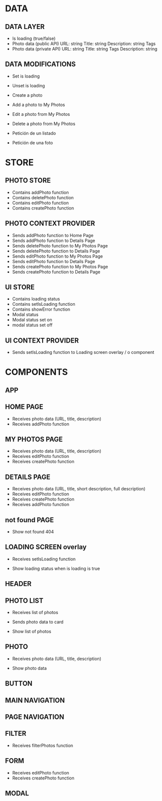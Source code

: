 # DATA

## DATA LAYER

- Is loading (true/false)
- Photo data (public API)
  URL: string
  Title: string
  Description: string
  Tags
- Photo data (private API)
  URL: string
  Title: string
  Tags
  Description: string

## DATA MODIFICATIONS

- Set is loading
- Unset is loading

- Create a photo
- Add a photo to My Photos
- Edit a photo from My Photos
- Delete a photo from My Photos

- Petición de un listado
- Petición de una foto

# STORE

## PHOTO STORE

- Contains addPhoto function
- Contains deletePhoto function
- Contains editPhoto function
- Contains createPhoto function

## PHOTO CONTEXT PROVIDER

- Sends addPhoto function to Home Page
- Sends addPhoto function to Details Page
- Sends deletePhoto function to My Photos Page
- Sends deletePhoto function to Details Page
- Sends editPhoto function to My Photos Page
- Sends editPhoto function to Details Page
- Sends createPhoto function to My Photos Page
- Sends createPhoto function to Details Page

## UI STORE

- Contains loading status
- Contains setIsLoading function
- Contains showError function
- Modal status
- Modal status set on
- modal status set off

## UI CONTEXT PROVIDER

- Sends setIsLoading function to Loading screen overlay / o component

# COMPONENTS

## APP

## HOME PAGE

- Receives photo data (URL, title, description)
- Receives addPhoto function

## MY PHOTOS PAGE

- Receives photo data (URL, title, description)
- Receives editPhoto function
- Receives createPhoto function

## DETAILS PAGE

- Receives photo data (URL, title, short description, full description)
- Receives editPhoto function
- Receives createPhoto function
- Receives addPhoto function

## not found PAGE

- Show not found 404

## LOADING SCREEN overlay

- Receives setIsLoading function

- Show loading status when is loading is true

## HEADER

## PHOTO LIST

- Receives list of photos

- Sends photo data to card

- Show list of photos

## PHOTO

- Receives photo data (URL, title, description)

- Show photo data

## BUTTON

## MAIN NAVIGATION

## PAGE NAVIGATION

## FILTER

- Receives filterPhotos function

## FORM

- Receives editPhoto function
- Receives createPhoto function

## MODAL
